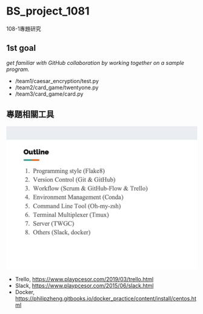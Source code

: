 # BS_project_1081
 108-1專題研究
 
## 1st goal ##
_get familiar with GitHub collaboration by working together on a sample program._
- /team1/caesar_encryption/test.py
- /team2/card_game/twentyone.py
- /team3/card_game/card.py
## 專題相關工具 ##
![工具列表](./img/tools.jpg "Helpful tools!")
- Trello, https://www.playpcesor.com/2019/03/trello.html
- Slack, https://www.playpcesor.com/2015/06/slack.html
- Docker, https://philipzheng.gitbooks.io/docker_practice/content/install/centos.html
